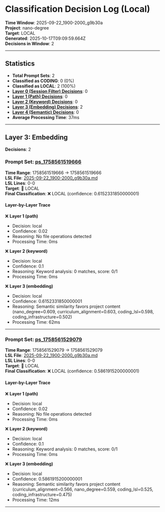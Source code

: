 # Classification Decision Log (Local)

**Time Window**: 2025-09-22_1900-2000_g9b30a<br>
**Project**: nano-degree<br>
**Target**: LOCAL<br>
**Generated**: 2025-10-17T09:09:59.664Z<br>
**Decisions in Window**: 2

---

## Statistics

- **Total Prompt Sets**: 2
- **Classified as CODING**: 0 (0%)
- **Classified as LOCAL**: 2 (100%)
- **[Layer 0 (Session Filter) Decisions](#layer-0-session-filter)**: 0
- **[Layer 1 (Path) Decisions](#layer-1-path)**: 0
- **[Layer 2 (Keyword) Decisions](#layer-2-keyword)**: 0
- **[Layer 3 (Embedding) Decisions](#layer-3-embedding)**: 2
- **[Layer 4 (Semantic) Decisions](#layer-4-semantic)**: 0
- **Average Processing Time**: 37ms

---

## Layer 3: Embedding

**Decisions**: 2

### Prompt Set: [ps_1758561519666](../../history/2025-09-22_1900-2000_g9b30a.md#ps_1758561519666)

**Time Range**: 1758561519666 → 1758561519666<br>
**LSL File**: [2025-09-22_1900-2000_g9b30a.md](../../history/2025-09-22_1900-2000_g9b30a.md#ps_1758561519666)<br>
**LSL Lines**: 0-0<br>
**Target**: 📍 LOCAL<br>
**Final Classification**: ❌ LOCAL (confidence: 0.6152331850000001)

#### Layer-by-Layer Trace

❌ **Layer 1 (path)**
- Decision: local
- Confidence: 0.02
- Reasoning: No file operations detected
- Processing Time: 0ms

❌ **Layer 2 (keyword)**
- Decision: local
- Confidence: 0.1
- Reasoning: Keyword analysis: 0 matches, score: 0/1
- Processing Time: 0ms

❌ **Layer 3 (embedding)**
- Decision: local
- Confidence: 0.6152331850000001
- Reasoning: Semantic similarity favors project content (nano_degree=0.609, curriculum_alignment=0.603, coding_lsl=0.598, coding_infrastructure=0.502)
- Processing Time: 62ms

---

### Prompt Set: [ps_1758561529079](../../history/2025-09-22_1900-2000_g9b30a.md#ps_1758561529079)

**Time Range**: 1758561529079 → 1758561529079<br>
**LSL File**: [2025-09-22_1900-2000_g9b30a.md](../../history/2025-09-22_1900-2000_g9b30a.md#ps_1758561529079)<br>
**LSL Lines**: 0-0<br>
**Target**: 📍 LOCAL<br>
**Final Classification**: ❌ LOCAL (confidence: 0.5861915200000001)

#### Layer-by-Layer Trace

❌ **Layer 1 (path)**
- Decision: local
- Confidence: 0.02
- Reasoning: No file operations detected
- Processing Time: 0ms

❌ **Layer 2 (keyword)**
- Decision: local
- Confidence: 0.1
- Reasoning: Keyword analysis: 0 matches, score: 0/1
- Processing Time: 0ms

❌ **Layer 3 (embedding)**
- Decision: local
- Confidence: 0.5861915200000001
- Reasoning: Semantic similarity favors project content (curriculum_alignment=0.566, nano_degree=0.559, coding_lsl=0.525, coding_infrastructure=0.475)
- Processing Time: 12ms

---

